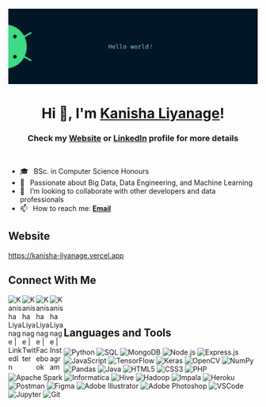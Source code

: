 ![Profile Banner](https://github.com/KanishaLiyanage/KanishaLiyanage/blob/main/banner.jpg?raw=true)

<h1 align="center"> Hi 👋, I'm <a href="https://kanisha-liyanage.vercel.app/">Kanisha Liyanage</a>!</h1>
<h3 align="center">Check my <a href="https://kanisha-liyanage.vercel.app/">Website</a> or <a href="https://linkedin.com/in/kanisha-liyanage/">LinkedIn</a> profile for more details</h3>

<br />

- 🎓 &ensp;BSc. in Computer Science Honours
- 🌱 &ensp;Passionate about Big Data, Data Engineering, and Machine Learning
- 👯 &ensp;I’m looking to collaborate with other developers and data professionals
- 📫 &ensp;How to reach me: [**Email**](mailto:kanishaliyanage.dev@gmail.com)

## Website

<a href="https://kanisha-liyanage.vercel.app/" target="_blank" rel="noopener noreferrer">https://kanisha-liyanage.vercel.app</a>

## Connect With Me

[<img align="left" alt="Kanisha Liyanage | LinkedIn" width="28px" src="https://www.vectorlogo.zone/logos/linkedin/linkedin-icon.svg" />](https://linkedin.com/in/kanisha-liyanage)
[<img align="left" alt="Kanisha Liyanage | Twitter" width="28px" src="https://www.vectorlogo.zone/logos/twitter/twitter-official.svg" />](https://twitter.com/dilumkanisha)
[<img align="left" alt="Kanisha Liyanage | Facebook" width="28px" src="https://www.vectorlogo.zone/logos/facebook/facebook-official.svg" />](https://facebook.com/kanisha.liyanage)
[<img align="left" alt="Kanisha Liyanage | Instagram" width="28px" src="https://www.vectorlogo.zone/logos/instagram/instagram-icon.svg" />](https://instagram.com/kanisha_liyanage)

<br />
<br />

## Languages and Tools

<p align="left">
    <img alt="Python" width="26px" src="https://seeklogo.com/images/P/python-logo-A32636CAA3-seeklogo.com.png" />
    <img alt="SQL" width="26px" src="https://www.vectorlogo.zone/logos/mysql/mysql-icon.svg" />
    <img alt="MongoDB" width="26px" src="https://www.vectorlogo.zone/logos/mongodb/mongodb-icon.svg" />
    <img alt="Node.js" width="26px" src="https://www.vectorlogo.zone/logos/nodejs/nodejs-icon.svg" />
    <img alt="Express.js" width="26px" src="https://www.vectorlogo.zone/logos/expressjs/expressjs-icon.svg" />
    <img alt="JavaScript" width="26px" src="https://www.freepnglogos.com/uploads/javascript-png/javascript-vector-logo-yellow-png-transparent-javascript-vector-12.png" />
    <img alt="TensorFlow" width="26px" src="https://www.vectorlogo.zone/logos/tensorflow/tensorflow-icon.svg" />
    <img alt="Keras" width="26px" src="https://seeklogo.com/images/K/keras-logo-6B06C2FC2D-seeklogo.com.png" />
    <img alt="OpenCV" width="26px" src="https://www.vectorlogo.zone/logos/opencv/opencv-icon.svg" />
    <img alt="NumPy" width="26px" src="https://www.vectorlogo.zone/logos/numpy/numpy-icon.svg" />
    <img alt="Pandas" width="26px" src="https://www.vectorlogo.zone/logos/pandas/pandas-icon.svg" />
    <img alt="Java" width="26px" src="https://www.vectorlogo.zone/logos/java/java-icon.svg" />
    <img alt="HTML5" width="26px" src="https://www.vectorlogo.zone/logos/w3_html5/w3_html5-icon.svg" />
    <img alt="CSS3" width="26px" src="https://www.vectorlogo.zone/logos/w3_css/w3_css-icon.svg" />
    <img alt="PHP" width="26px" src="https://www.freepnglogos.com/uploads/logo-php-png/php-website-design-squared-brain-3.png" />
    <img alt="Apache Spark" width="26px" src="https://www.vectorlogo.zone/logos/apache_spark/apache_spark-icon.svg" />
    <img alt="Informatica" width="26px" src="https://www.vectorlogo.zone/logos/informatica/informatica-icon.svg" />
    <img alt="Hive" width="26px" src="https://www.vectorlogo.zone/logos/apache_hive/apache_hive-icon.svg" />
    <img alt="Hadoop" width="26px" src="https://www.vectorlogo.zone/logos/apache_hadoop/apache_hadoop-icon.svg" />
    <img alt="Impala" width="26px" src="https://www.vectorlogo.zone/logos/cloudera/cloudera-icon.svg" />
    <img alt="Heroku" width="26px" src="https://www.vectorlogo.zone/logos/heroku/heroku-icon.svg" />
    <img alt="Postman" width="26px" src="https://www.vectorlogo.zone/logos/getpostman/getpostman-icon.svg" />
    <img alt="Figma" width="26px" src="https://www.vectorlogo.zone/logos/figma/figma-icon.svg" />
    <img alt="Adobe Illustrator" width="26px" src="https://www.vectorlogo.zone/logos/adobe_illustrator/adobe_illustrator-icon.svg" />
    <img alt="Adobe Photoshop" width="26px" src="https://seeklogo.com/images/A/adobe-photoshop-cc-logo-CBD0AAA3A7-seeklogo.com.png" />
    <img alt="VSCode" width="26px" src="https://www.vectorlogo.zone/logos/visualstudio_code/visualstudio_code-icon.svg" />
    <img alt="Jupyter" width="26px" src="https://www.vectorlogo.zone/logos/jupyter/jupyter-icon.svg" />
    <img alt="Git" width="26px" src="https://www.vectorlogo.zone/logos/git-scm/git-scm-icon.svg" />
</p>

<br />
